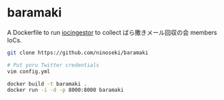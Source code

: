 # baramaki

A Dockerfile to run [iocingestor](https://github.com/ninoseki/iocingestor) to collect ばら撒きメール回収の会 members IoCs.

```bash
git clone https://github.com/ninoseki/baramaki

# Put yoru Twitter credentials
vim config.yml

docker build -t baramaki .
docker run -i -d -p 8000:8000 baramaki
```
